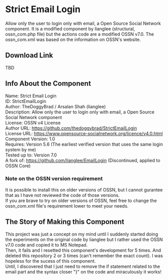 # Strict Email Login
Allow only the user to login only with email, a Open Source Social Network component. It is a modified component by lianglee (structural, ossn_com.php file) but the actions code are a modified OSSN v7.0. The ossn_com.xml was based on the information on OSSN's website.

## Download Link
TBD

## Info About the Component
Name: Strict Email Login
<br>
ID: StrictEmailLogin
<br>
Author: TheDoggyBrad / Arsalan Shah (lianglee)
<br>
Description: Allow only the user to login only with email, a Open Source Social Network component
<br>
License: OSSN v4 License
<br>
Author URL: https://github.com/thedoggybrad/StrictEmailLogin
<br>
License URL: https://www.opensource-socialnetwork.org/licence/v4.0.html
<br>
Component Version: 1.0
<br>
Requires: Version 5.6 (The earliest verified version that uses the same login system by me)
<br>
Tested up to: Version 7.0
<br>
A fork of: https://github.com/lianglee/EmailLogin (Discontinued, applied to OSSN Core)

### Note on the OSSN version requirement
It is possible to install this on older versions of OSSN, but I cannot gurantee that as I have not reviewed the code of those versions.
<br>
If you are brave to try on older versions of OSSN, feel free to change the ossn_com.xml file's requirement lower to meet your needs.

## The Story of Making this Component
This project was just a concept on my mind until I suddenly started doing the experiments on the original code by lianglee but I rather used the OSSN v7.0 code and copied it to MS Notepad.
<br>
Then, it fails and I resetted this component's development for 5 times. And deleted this repository 2 or 3 times (can't remember the exact count). I was hopeless for the sucess of this component.
<br>
Until, I discovered that I just need to remove the if statement related to the email part and the syntax closer "}" on the code and miraculously it works!



